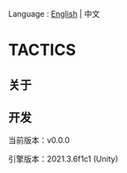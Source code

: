 Language : [English](./README.md) | 中文

# TACTICS

## 关于

## 开发

当前版本：v0.0.0

引擎版本：2021.3.6f1c1 (Unity)
